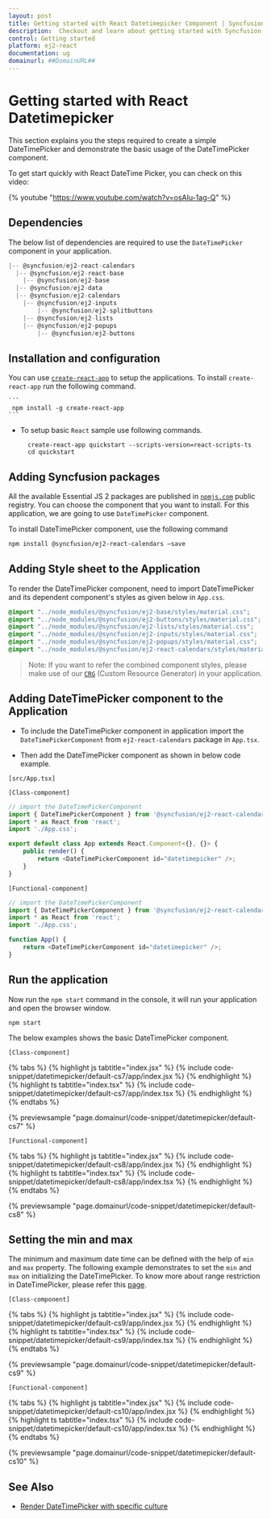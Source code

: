 ```yaml
---
layout: post
title: Getting started with React Datetimepicker Component | Syncfusion
description:  Checkout and learn about getting started with Syncfusion Essential React Datetimepicker component, its elements and more details.
control: Getting started 
platform: ej2-react
documentation: ug
domainurl: ##DomainURL##
---
```


# Getting started with React Datetimepicker

This section explains you the steps required to create a simple DateTimePicker and demonstrate the basic usage of the DateTimePicker component.

To get start quickly with React DateTime Picker, you can check on this video:

{% youtube "https://www.youtube.com/watch?v=osAIu-1ag-Q" %}

## Dependencies

The below list of dependencies are required to use the `DateTimePicker` component in your application.

```javascript
|-- @syncfusion/ej2-react-calendars
  |-- @syncfusion/ej2-react-base
    |-- @syncfusion/ej2-base
  |-- @syncfusion/ej2-data
  |-- @syncfusion/ej2-calendars
    |-- @syncfusion/ej2-inputs
        |-- @syncfusion/ej2-splitbuttons
    |-- @syncfusion/ej2-lists
    |-- @syncfusion/ej2-popups
        |-- @syncfusion/ej2-buttons
```

## Installation and configuration

You can use [`create-react-app`](https://github.com/facebook/create-react-app) to setup the applications. To install `create-react-app` run the following command.

    ```
     npm install -g create-react-app
    ```

* To setup basic `React` sample use following commands.

    ```
      create-react-app quickstart --scripts-version=react-scripts-ts
      cd quickstart
    ```

## Adding Syncfusion packages

All the available Essential JS 2 packages are published in [`npmjs.com`](https://www.npmjs.com/~syncfusionorg) public registry. You can choose the component that you want to install. For this application, we are going to use `DateTimePicker` component.

To install DateTimePicker component, use the following command

```bash
npm install @syncfusion/ej2-react-calendars –save
```

## Adding Style sheet to the Application

To render the DateTimePicker component, need to import DateTimePicker and its dependent component's styles as given below in `App.css`.

```css
@import "../node_modules/@syncfusion/ej2-base/styles/material.css";
@import "../node_modules/@syncfusion/ej2-buttons/styles/material.css";
@import "../node_modules/@syncfusion/ej2-lists/styles/material.css";
@import "../node_modules/@syncfusion/ej2-inputs/styles/material.css";
@import "../node_modules/@syncfusion/ej2-popups/styles/material.css";
@import "../node_modules/@syncfusion/ej2-react-calendars/styles/material.css";
```

>Note: If you want to refer the combined component styles, please make use of our [`CRG`](https://crg.syncfusion.com/) (Custom Resource Generator) in your application.

## Adding DateTimePicker component to the Application

* To include the DateTimePicker component in application import the `DateTimePickerComponent` from `ej2-react-calendars` package in `App.tsx`.

* Then add the DateTimePicker component as shown in below code example.

`[src/App.tsx]`

`[Class-component]`

```ts
// import the DateTimePickerComponent
import { DateTimePickerComponent } from '@syncfusion/ej2-react-calendars';
import * as React from 'react';
import './App.css';

export default class App extends React.Component<{}, {}> {
    public render() {
        return <DateTimePickerComponent id="datetimepicker" />;
    }
}
```

`[Functional-component]`

```ts
// import the DateTimePickerComponent
import { DateTimePickerComponent } from '@syncfusion/ej2-react-calendars';
import * as React from 'react';
import './App.css';

function App() {
    return <DateTimePickerComponent id="datetimepicker" />;
}
```

## Run the application

Now run the `npm start` command in the console, it will run your application and open the browser window.

```
npm start
```

The below examples shows the basic DateTimePicker component.

`[Class-component]`

{% tabs %}
{% highlight js tabtitle="index.jsx" %}
{% include code-snippet/datetimepicker/default-cs7/app/index.jsx %}
{% endhighlight %}
{% highlight ts tabtitle="index.tsx" %}
{% include code-snippet/datetimepicker/default-cs7/app/index.tsx %}
{% endhighlight %}
{% endtabs %}

 {% previewsample "page.domainurl/code-snippet/datetimepicker/default-cs7" %}

`[Functional-component]`

{% tabs %}
{% highlight js tabtitle="index.jsx" %}
{% include code-snippet/datetimepicker/default-cs8/app/index.jsx %}
{% endhighlight %}
{% highlight ts tabtitle="index.tsx" %}
{% include code-snippet/datetimepicker/default-cs8/app/index.tsx %}
{% endhighlight %}
{% endtabs %}

 {% previewsample "page.domainurl/code-snippet/datetimepicker/default-cs8" %}

## Setting the min and max

The minimum and maximum date time can be defined with the help of `min` and `max` property. The following example demonstrates to set the `min` and `max` on initializing the DateTimePicker. To know more about range restriction in DateTimePicker, please refer this [page](./date-time-range).

`[Class-component]`

{% tabs %}
{% highlight js tabtitle="index.jsx" %}
{% include code-snippet/datetimepicker/default-cs9/app/index.jsx %}
{% endhighlight %}
{% highlight ts tabtitle="index.tsx" %}
{% include code-snippet/datetimepicker/default-cs9/app/index.tsx %}
{% endhighlight %}
{% endtabs %}

 {% previewsample "page.domainurl/code-snippet/datetimepicker/default-cs9" %}

`[Functional-component]`

{% tabs %}
{% highlight js tabtitle="index.jsx" %}
{% include code-snippet/datetimepicker/default-cs10/app/index.jsx %}
{% endhighlight %}
{% highlight ts tabtitle="index.tsx" %}
{% include code-snippet/datetimepicker/default-cs10/app/index.tsx %}
{% endhighlight %}
{% endtabs %}

 {% previewsample "page.domainurl/code-snippet/datetimepicker/default-cs10" %}

## See Also

* [Render DateTimePicker with specific culture](./globalization)
